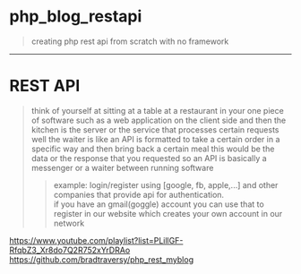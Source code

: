 # php_blog_restapi
<blockquote>
<p>creating php rest api from scratch with no framework</p>
</blockquote>
<hr>

# REST API
<blockquote>
  think of yourself at sitting at a table at a restaurant in your one piece of software such as a web application on
the client side
and then the kitchen is the server or
the service that processes certain
requests
well the waiter is like an API is
formatted to take a certain order in a
specific way and then bring back a
certain meal this would be the data or
the response that you requested so an
API is basically a messenger or a waiter
between running software
  <blockquote>
  <p>example: login/register using [google, fb, apple,...] and other companies that provide api for authentication.<br>
    if you have an gmail(goggle) account you can use that to register in our 
    website which creates your own account in our network 
    </p>
</blockquote>
</blockquote>

https://www.youtube.com/playlist?list=PLillGF-RfqbZ3_Xr8do7Q2R752xYrDRAo
https://github.com/bradtraversy/php_rest_myblog
